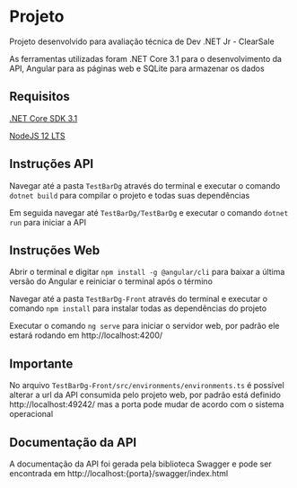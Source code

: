 # Projeto

Projeto desenvolvido para avaliação técnica de Dev .NET Jr - ClearSale  
  
As ferramentas utilizadas foram .NET Core 3.1 para o desenvolvimento da API, Angular para as páginas web e SQLite para armazenar os dados

## Requisitos

[.NET Core SDK 3.1](https://dotnet.microsoft.com/download/dotnet-core/3.1)  
  
[NodeJS 12 LTS](https://nodejs.org/en/download/)  

## Instruções API

Navegar até a pasta `TestBarDg` através do terminal e executar o comando `dotnet build` para compilar o projeto e todas suas dependências  
  
Em seguida navegar até `TestBarDg/TestBarDg` e executar o comando `dotnet run` para iniciar a API

## Instruções Web

Abrir o terminal e digitar `npm install -g @angular/cli` para baixar a última versão do Angular e reiniciar o terminal após o término  
  
Navegar até a pasta `TestBarDg-Front` através do terminal e executar o comando `npm install` para instalar todas as dependências do projeto   
  
Executar o comando `ng serve` para iniciar o servidor web, por padrão ele estará rodando em http://localhost:4200/

## Importante

No arquivo `TestBarDg-Front/src/environments/environments.ts` é possível alterar a url da API consumida pelo projeto web, por padrão está definido http://localhost:49242/ mas a porta pode mudar de acordo com o sistema operacional

## Documentação da API

A documentação da API foi gerada pela biblioteca Swagger e pode ser encontrada em http://localhost:{porta}/swagger/index.html